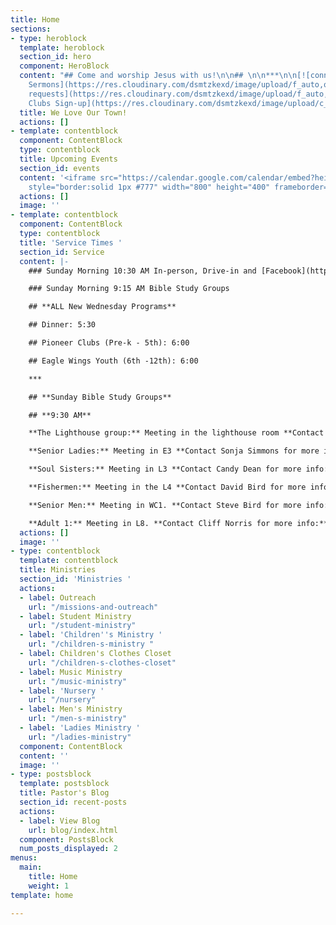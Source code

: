 ```yaml
---
title: Home
sections:
- type: heroblock
  template: heroblock
  section_id: hero
  component: HeroBlock
  content: "## Come and worship Jesus with us!\n\n## \n\n***\n\n[![connect form](https://res.cloudinary.com/dsmtzkexd/image/upload/f_auto,q_auto/v1598372533/DA446331-1DC1-4648-90D1-D3967A2C6F7A.png)](https://forms.gle/651RQkxsmr3C6CMV8)\n\n[![gospel](https://res.cloudinary.com/dsmtzkexd/image/upload/q_auto:good/v1607537160/IMG_2359.png)](/gospel)\n\n[![Recent
    Sermons](https://res.cloudinary.com/dsmtzkexd/image/upload/f_auto,q_auto/v1598372543/DACB6D80-3F77-464C-A131-6D3E28F7BADF.png)](https://www.facebook.com/groups/FBCBronson/)\n\n[![Prayer
    requests](https://res.cloudinary.com/dsmtzkexd/image/upload/f_auto,q_auto/v1598372534/EA3605CB-5160-466C-9164-C8644F5E9D7F.png)](https://forms.gle/duinCZesEGRo8xDs9)\n\n[![Pioneer
    Clubs Sign-up](https://res.cloudinary.com/dsmtzkexd/image/upload/c_scale,f_auto,w_2048/v1629253852/pionner.jpg)](https://forms.gle/syYxcRhbURTo7QGf8)"
  title: We Love Our Town!
  actions: []
- template: contentblock
  component: ContentBlock
  type: contentblock
  title: Upcoming Events
  section_id: events
  content: '<iframe src="https://calendar.google.com/calendar/embed?height=400&amp;wkst=1&amp;bgcolor=%234285F4&amp;ctz=America%2FNew_York&amp;src=cjEwZTRrM3AzN21hMG81cHJqcmg1aGVyZ3NAZ3JvdXAuY2FsZW5kYXIuZ29vZ2xlLmNvbQ&amp;src=ZW4udXNhI2hvbGlkYXlAZ3JvdXAudi5jYWxlbmRhci5nb29nbGUuY29t&amp;color=%23C0CA33&amp;color=%230B8043&amp;title=Upcoming%20Events&amp;showTz=0&amp;showCalendars=0&amp;mode=AGENDA"
    style="border:solid 1px #777" width="800" height="400" frameborder="0" scrolling="no"></iframe>'
  actions: []
  image: ''
- template: contentblock
  component: ContentBlock
  type: contentblock
  title: 'Service Times '
  section_id: Service
  content: |-
    ### Sunday Morning 10:30 AM In-person, Drive-in and [Facebook](https://www.facebook.com/groups/FBCBronson/)

    ### Sunday Morning 9:15 AM Bible Study Groups

    ## **ALL New Wednesday Programs**

    ## Dinner: 5:30

    ## Pioneer Clubs (Pre-k - 5th): 6:00

    ## Eagle Wings Youth (6th -12th): 6:00

    ***

    ## **Sunday Bible Study Groups**

    ## **9:30 AM**

    **The Lighthouse group:** Meeting in the lighthouse room **Contact Danny Sprague for more info:** 352-221-4847

    **Senior Ladies:** Meeting in E3 **Contact Sonja Simmons for more info:** 352-538-0398

    **Soul Sisters:** Meeting in L3 **Contact Candy Dean for more info:** 352-214-0015

    **Fishermen:** Meeting in the L4 **Contact David Bird for more info:** 352-572-2674

    **Senior Men:** Meeting in WC1. **Contact Steve Bird for more info:** 352-817-4711

    **Adult 1:** Meeting in L8. **Contact Cliff Norris for more info:** 352-538-7609
  actions: []
  image: ''
- type: contentblock
  template: contentblock
  title: Ministries
  section_id: 'Ministries '
  actions:
  - label: Outreach
    url: "/missions-and-outreach"
  - label: Student Ministry
    url: "/student-ministry"
  - label: 'Children''s Ministry '
    url: "/children-s-ministry "
  - label: Children's Clothes Closet
    url: "/children-s-clothes-closet"
  - label: Music Ministry
    url: "/music-ministry"
  - label: 'Nursery '
    url: "/nursery"
  - label: Men's Ministry
    url: "/men-s-ministry"
  - label: 'Ladies Ministry '
    url: "/ladies-ministry"
  component: ContentBlock
  content: ''
  image: ''
- type: postsblock
  template: postsblock
  title: Pastor's Blog
  section_id: recent-posts
  actions:
  - label: View Blog
    url: blog/index.html
  component: PostsBlock
  num_posts_displayed: 2
menus:
  main:
    title: Home
    weight: 1
template: home

---
```

